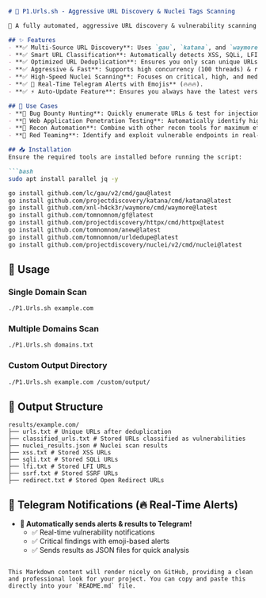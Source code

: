 

```markdown
# 🚀 P1.Urls.sh - Aggressive URL Discovery & Nuclei Tags Scanning

🔎 A fully automated, aggressive URL discovery & vulnerability scanning script for Bug Bounty & Penetration Testing.

## ✨ Features
- **✅ Multi-Source URL Discovery**: Uses `gau`, `katana`, and `waymore` for maximum URL enumeration.
- **✅ Smart URL Classification**: Automatically detects XSS, SQLi, LFI, SSRF, Open Redirects, RCE and stores URLs instead of deleting them.
- **✅ Optimized URL Deduplication**: Ensures you only scan unique URLs.
- **✅ Aggressive & Fast**: Supports high concurrency (100 threads) & rate-limiting (200 req/sec).
- **✅ High-Speed Nuclei Scanning**: Focuses on critical, high, and medium-severity vulnerabilities.
- **✅ 📲 Real-Time Telegram Alerts with Emojis** (🔥🔥🔥).
- **✅ ⚡ Auto-Update Feature**: Ensures you always have the latest version!

## 📌 Use Cases
- **🔹 Bug Bounty Hunting**: Quickly enumerate URLs & test for injection points.
- **🔹 Web Application Penetration Testing**: Automatically identify high-risk vulnerabilities.
- **🔹 Recon Automation**: Combine with other recon tools for maximum efficiency.
- **🔹 Red Teaming**: Identify and exploit vulnerable endpoints in real-time.

## 📥 Installation
Ensure the required tools are installed before running the script:

```bash
sudo apt install parallel jq -y

go install github.com/lc/gau/v2/cmd/gau@latest
go install github.com/projectdiscovery/katana/cmd/katana@latest
go install github.com/xnl-h4ck3r/waymore/cmd/waymore@latest
go install github.com/tomnomnom/gf@latest
go install github.com/projectdiscovery/httpx/cmd/httpx@latest
go install github.com/tomnomnom/anew@latest
go install github.com/tomnomnom/urldedupe@latest
go install github.com/projectdiscovery/nuclei/v2/cmd/nuclei@latest
```

## 🚀 Usage

### Single Domain Scan
```bash
./P1.Urls.sh example.com
```

### Multiple Domains Scan
```bash
./P1.Urls.sh domains.txt
```

### Custom Output Directory
```bash
./P1.Urls.sh example.com /custom/output/
```

## 📁 Output Structure
```
results/example.com/
├── urls.txt # Unique URLs after deduplication
├── classified_urls.txt # Stored URLs classified as vulnerabilities
├── nuclei_results.json # Nuclei scan results
├── xss.txt # Stored XSS URLs
├── sqli.txt # Stored SQLi URLs
├── lfi.txt # Stored LFI URLs
├── ssrf.txt # Stored SSRF URLs
├── redirect.txt # Stored Open Redirect URLs
```

## 📲 Telegram Notifications (🔥 Real-Time Alerts)
- **📌 Automatically sends alerts & results to Telegram!**
  - ✅ Real-time vulnerability notifications
  - ✅ Critical findings with emoji-based alerts
  - ✅ Sends results as JSON files for quick analysis
```

This Markdown content will render nicely on GitHub, providing a clean and professional look for your project. You can copy and paste this directly into your `README.md` file.
